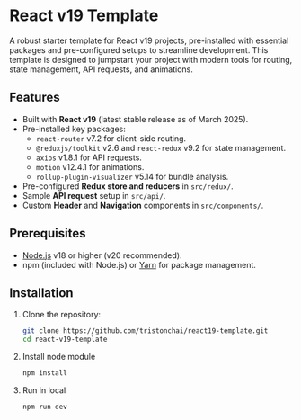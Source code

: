 # React v19 Template

A robust starter template for React v19 projects, pre-installed with essential packages and pre-configured setups to streamline development. This template is designed to jumpstart your project with modern tools for routing, state management, API requests, and animations.

## Features

-   Built with **React v19** (latest stable release as of March 2025).
-   Pre-installed key packages:
    -   `react-router` v7.2 for client-side routing.
    -   `@reduxjs/toolkit` v2.6 and `react-redux` v9.2 for state management.
    -   `axios` v1.8.1 for API requests.
    -   `motion` v12.4.1 for animations.
    -   `rollup-plugin-visualizer` v5.14 for bundle analysis.
-   Pre-configured **Redux store and reducers** in `src/redux/`.
-   Sample **API request** setup in `src/api/`.
-   Custom **Header** and **Navigation** components in `src/components/`.

## Prerequisites

-   [Node.js](https://nodejs.org/) v18 or higher (v20 recommended).
-   npm (included with Node.js) or [Yarn](https://yarnpkg.com/) for package management.

## Installation

1. Clone the repository:
    ```bash
    git clone https://github.com/tristonchai/react19-template.git
    cd react-v19-template
    ```
2. Install node module

    ```bash
    npm install

    ```

3. Run in local

    ```bash
    npm run dev

    ```
